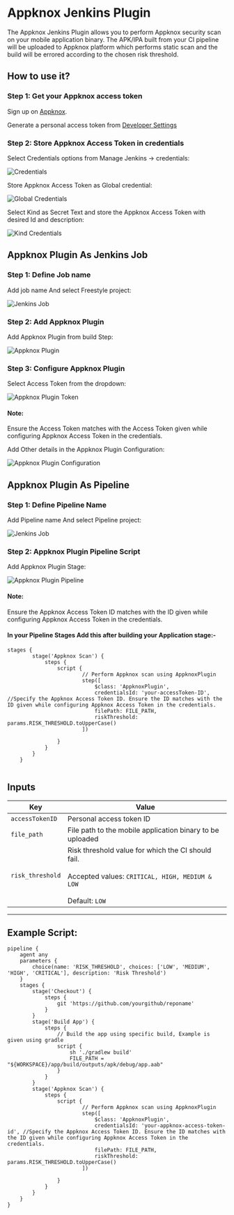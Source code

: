 # Appknox Jenkins Plugin

The Appknox Jenkins Plugin allows you to perform Appknox security scan on your mobile application binary. The APK/IPA built from your CI pipeline will be uploaded to Appknox platform which performs static scan and the build will be errored according to the chosen risk threshold.

## How to use it?

### Step 1: Get your Appknox access token

Sign up on [Appknox](https://appknox.com).

Generate a personal access token from <a href="https://secure.appknox.com/settings/developersettings" target="_blank">Developer Settings</a>

### Step 2: Store Appknox Access Token in credentials

Select Credentials options from Manage Jenkins -> credentials:

![Credentials](https://github.com/ashujha301/appknox-jenkins-plugin/blob/main/images/jenkins1.png)

Store Appknox Access Token as Global credential:

![Global Credentials](https://github.com/ashujha301/appknox-jenkins-plugin/blob/main/images/jenkins2.png)

Select Kind as Secret Text and store the Appknox Access Token with desired Id and description:

![Kind Credentials](https://github.com/ashujha301/appknox-jenkins-plugin/blob/main/images/jenkins4.png)

## Appknox Plugin As Jenkins Job

### Step 1: Define Job name

Add job name And select Freestyle project:

![Jenkins Job](https://github.com/ashujha301/appknox-jenkins-plugin/blob/main/images/jenkins5.png)

### Step 2: Add Appknox Plugin

Add Appknox Plugin from build Step:

![Appknox Plugin](https://github.com/ashujha301/appknox-jenkins-plugin/blob/main/images/jenkins6.png)

### Step 3: Configure Appknox Plugin

Select Access Token from the dropdown:

![Appknox Plugin Token](https://github.com/ashujha301/appknox-jenkins-plugin/blob/main/images/jenkins10.png)

#### Note:

Ensure the Access Token matches with the Access Token given while configuring Appknox Access Token in the credentials.

Add Other details in the Appknox Plugin Configuration:

![Appknox Plugin Configuration](https://github.com/ashujha301/appknox-jenkins-plugin/blob/main/images/jenkins7.png)


## Appknox Plugin As Pipeline

### Step 1: Define Pipeline Name

Add Pipeline name And select Pipeline project:

![Jenkins Job](https://github.com/ashujha301/appknox-jenkins-plugin/blob/main/images/jenkins8.png)

### Step 2: Appknox Plugin Pipeline Script

Add Appknox Plugin Stage:

![Appknox Plugin Pipeline](https://github.com/ashujha301/appknox-jenkins-plugin/blob/main/images/jenkins9.png)

#### Note:

Ensure the Appknox Access Token ID matches with the ID given while configuring Appknox Access Token in the credentials.

#### In your Pipeline Stages Add this after building your Application stage:-

```
stages {
        stage('Appknox Scan') {
            steps {
                script {
                        // Perform Appknox scan using AppknoxPlugin
                        step([
                            $class: 'AppknoxPlugin',
                            credentialsId: 'your-accessToken-ID', //Specify the Appknox Access Token ID. Ensure the ID matches with the ID given while configuring Appknox Access Token in the credentials.
                            filePath: FILE_PATH,
                            riskThreshold: params.RISK_THRESHOLD.toUpperCase()
                        ])
                    
                }
            }
        }
    }
    
```

## Inputs

| Key                     | Value                        |
|-------------------------|------------------------------|
| `accessTokenID`         | Personal access token ID |
| `file_path`             | File path to the mobile application binary to be uploaded |
| `risk_threshold`        | Risk threshold value for which the CI should fail. <br><br>Accepted values: `CRITICAL, HIGH, MEDIUM & LOW` <br><br>Default: `LOW` |

---

## Example Script:
```
pipeline {
    agent any
    parameters {
        choice(name: 'RISK_THRESHOLD', choices: ['LOW', 'MEDIUM', 'HIGH', 'CRITICAL'], description: 'Risk Threshold')
    }
    stages {
        stage('Checkout') {
            steps {
                git 'https://github.com/yourgithub/reponame'
            }
        }
        stage('Build App') {
            steps {
                // Build the app using specific build, Example is given using gradle
                script {
                    sh './gradlew build'
                    FILE_PATH = "${WORKSPACE}/app/build/outputs/apk/debug/app.aab"
                }
            }
        }
        stage('Appknox Scan') {
            steps {
                script {
                        // Perform Appknox scan using AppknoxPlugin
                        step([
                            $class: 'AppknoxPlugin',
                            credentialsId: 'your-appknox-access-token-id', //Specify the Appknox Access Token ID. Ensure the ID matches with the ID given while configuring Appknox Access Token in the credentials.
                            filePath: FILE_PATH,
                            riskThreshold: params.RISK_THRESHOLD.toUpperCase()
                        ])
                    
                }
            }
        }
    }
}

```